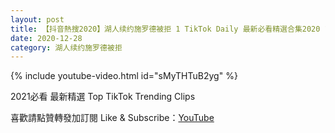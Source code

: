 ```yaml
---
layout: post
title: 【抖音熱搜2020】湖人续约施罗德被拒 1 TikTok Daily 最新必看精選合集2020 12 28
date: 2020-12-28
category: 湖人续约施罗德被拒
---
```


{% include youtube-video.html id="sMyTHTuB2yg" %}

2021必看 最新精選 Top TikTok Trending Clips

喜歡請點贊轉發加訂閱 Like & Subscribe：[YouTube](https://www.youtube.com/channel/UCAoR7VcanIPd04uEq_GIylA/videos)

